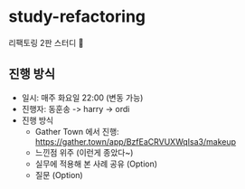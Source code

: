 # study-refactoring
리팩토링 2판 스터디 🌱

## 진행 방식

- 일시: 매주 화요일 22:00 (변동 가능)
- 진행자: 동훈송 -> harry -> ordi
- 진행 방식
  - Gather Town 에서 진행: https://gather.town/app/BzfEaCRVUXWqIsa3/makeup
  - 느낀점 위주 (이런게 종았다~)
  - 실무에 적용해 본 사례 공유 (Option)
  - 질문 (Option)
